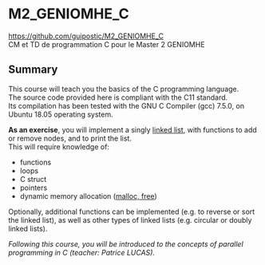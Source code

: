 # M2_GENIOMHE_C
https://github.com/guipostic/M2_GENIOMHE_C  
CM et TD de programmation C pour le Master 2 GENIOMHE

## Summary
This course will teach you the basics of the C programming language.  
The source code provided here is compliant with the C11 standard.  
Its compilation has been tested with the GNU C Compiler (gcc) 7.5.0, on Ubuntu 18.05 operating system.  
  
**As an exercise**, you will implement a singly [linked list](https://en.wikipedia.org/wiki/Linked_list), with functions to add or remove nodes, and to print the list.  
This will require knowledge of:
* functions
* loops
* C struct
* pointers
* dynamic memory allocation ([malloc, free](https://www.geeksforgeeks.org/dynamic-memory-allocation-in-c-using-malloc-calloc-free-and-realloc/))

Optionally, additional functions can be implemented (e.g. to reverse or sort the linked list), as well as other types of linked lists (e.g. circular or doubly linked lists).  

*Following this course, you will be introduced to the concepts of parallel programming in C (teacher: Patrice LUCAS).*
